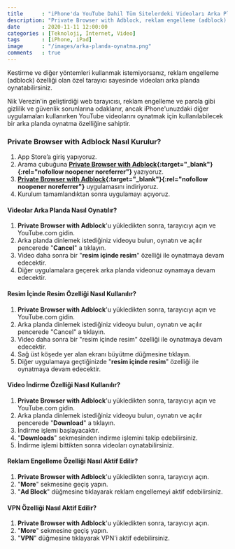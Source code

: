 ```yaml
---
title      : "iPhone'da YouTube Dahil Tüm Sitelerdeki Videoları Arka Planda Nasıl Oynatılır?"
description: "Private Browser with Adblock, reklam engelleme (adblock) özelliği olan özel tarayıcı sayesinde videoları arka planda oynatabilirsiniz."
date       : 2020-11-11 12:00:00
categories : [Teknoloji, İnternet, Video]
tags       : [iPhone, iPad]
image      : "/images/arka-planda-oynatma.png"
comments   : true
---
```


Kestirme ve diğer yöntemleri kullanmak istemiyorsanız, reklam engelleme (adblock) özelliği olan özel tarayıcı sayesinde videoları arka planda oynatabilirsiniz.

Nik Verezin'in geliştirdiği web tarayıcısı, reklam engelleme ve parola gibi gizlilik ve güvenlik sorunlarına odaklanır, ancak iPhone'unuzdaki diğer uygulamaları kullanırken YouTube videolarını oynatmak için kullanılabilecek bir arka planda oynatma özelliğine sahiptir.

### Private Browser with Adblock Nasıl Kurulur?

1. App Store’a giriş yapıyoruz.
2. Arama çubuğuna **[Private Browser with Adblock](https://apple.co/2IgRw81){:target="_blank"}{:rel="nofollow noopener noreferrer"}** yazıyoruz.
3. **[Private Browser with Adblock](https://apple.co/2IgRw81){:target="_blank"}{:rel="nofollow noopener noreferrer"}** uygulamasını indiriyoruz.
4. Kurulum tamamlandıktan sonra uygulamayı açıyoruz.

#### Videolar Arka Planda Nasıl Oynatılır?

1. **Private Browser with Adblock**'u yükledikten sonra, tarayıcıyı açın ve YouTube.com gidin. 
2. Arka planda dinlemek istediğiniz videoyu bulun, oynatın ve açılır pencerede "**Cancel**" a tıklayın.
3. Video daha sonra bir "**resim içinde resim**" özelliği ile oynatmaya devam edecektir.
4. Diğer uygulamalara geçerek arka planda videonuz oynamaya devam edecektir.

#### Resim İçinde Resim Özelliği Nasıl Kullanılır?

1. **Private Browser with Adblock**'u yükledikten sonra, tarayıcıyı açın ve YouTube.com gidin. 
2. Arka planda dinlemek istediğiniz videoyu bulun, oynatın ve açılır pencerede "Cancel" a tıklayın.
3. Video daha sonra bir "resim içinde resim" özelliği ile oynatmaya devam edecektir.
4. Sağ üst köşede yer alan ekranı büyütme düğmesine tıklayın. 
5. Diğer uygulamaya geçtiğinizde "**resim içinde resim**" özelliği ile oynatmaya devam edecektir.

#### Video İndirme Özelliği Nasıl Kullanılır?

1. **Private Browser with Adblock**'u yükledikten sonra, tarayıcıyı açın ve YouTube.com gidin. 
2. Arka planda dinlemek istediğiniz videoyu bulun, oynatın ve açılır pencerede "**Download**" a tıklayın.
3. İndirme işlemi başlayacaktır. 
4. "**Downloads**" sekmesinden indirme işlemini takip edebilirsiniz. 
5. İndirme işlemi bittikten sonra videoları oynatabilirsiniz. 

#### Reklam Engelleme Özelliği Nasıl Aktif Edilir?

1. **Private Browser with Adblock**'u yükledikten sonra, tarayıcıyı açın.
2. "**More**" sekmesine geçiş yapın.
3. "**Ad Block**" düğmesine tıklayarak reklam engellemeyi aktif edebilirsiniz.

#### VPN Özelliği Nasıl Aktif Edilir?

1. **Private Browser with Adblock**'u yükledikten sonra, tarayıcıyı açın.
2. "**More**" sekmesine geçiş yapın.
3. "**VPN**" düğmesine tıklayarak VPN'i aktif edebilirsiniz.